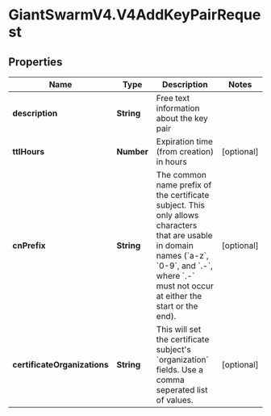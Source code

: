 # GiantSwarmV4.V4AddKeyPairRequest

## Properties
Name | Type | Description | Notes
------------ | ------------- | ------------- | -------------
**description** | **String** | Free text information about the key pair | 
**ttlHours** | **Number** | Expiration time (from creation) in hours | [optional] 
**cnPrefix** | **String** | The common name prefix of the certificate subject. This only allows characters that are usable in domain names (&#x60;a-z&#x60;, &#x60;0-9&#x60;, and &#x60;.-&#x60;, where &#x60;.-&#x60; must not occur at either the start or the end). | [optional] 
**certificateOrganizations** | **String** | This will set the certificate subject&#39;s &#x60;organization&#x60; fields. Use a comma seperated list of values.  | [optional] 


